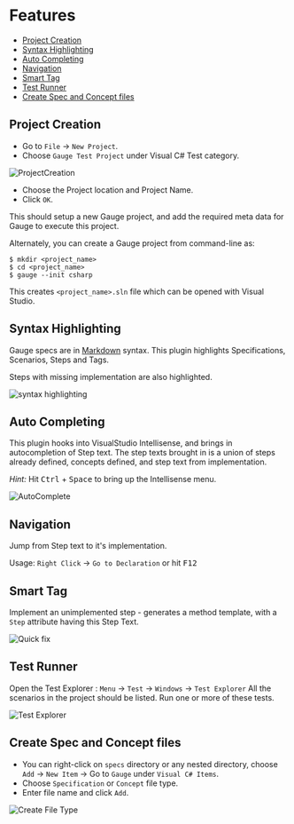 # Features

* [Project Creation](#project-creation)
* [Syntax Highlighting](#syntax-highlighting)
* [Auto Completing](#)
* [Navigation](#navigation)
* [Smart Tag](#smart-tag)
* [Test Runner](#test-runner)
* [Create Spec and Concept files](#create-spec-and-concept-files)


## Project Creation

- Go to `File` -> `New Project`.
- Choose `Gauge Test Project` under Visual C# Test category.

![ProjectCreation](visual_studio_screenshots/features/Create_Project.png "Create New Project")

- Choose the Project location and Project Name.
- Click `OK`.

This should setup a new Gauge project, and add the required meta data for Gauge to execute this project.

Alternately, you can create a Gauge project from command-line as:

```
$ mkdir <project_name>
$ cd <project_name>
$ gauge --init csharp
```

This creates `<project_name>.sln` file which can be opened with Visual Studio.

## Syntax Highlighting

Gauge specs are in [Markdown](http://daringfireball.net/projects/markdown/syntax) syntax. This plugin highlights Specifications, Scenarios, Steps and Tags.

Steps with missing implementation are also highlighted.

![syntax highlighting](visual_studio_screenshots/features/Syntax_highlighting.png "syntax highlighting")

## Auto Completing

This plugin hooks into VisualStudio Intellisense, and brings in autocompletion of Step text. The step texts brought in is a union of steps already defined, concepts defined, and step text from implementation.

*Hint:* Hit <kbd>Ctrl</kbd> + <kbd>Space</kbd> to bring up the Intellisense menu.

![AutoComplete](visual_studio_screenshots/features/AutoComplete.png "Auto Complete")

## Navigation

Jump from Step text to it's implementation.

Usage: `Right Click` -> `Go to Declaration` or hit <kbd>F12</kbd>

## Smart Tag

Implement an unimplemented step - generates a method template, with a `Step` attribute having this Step Text.

![Quick fix](visual_studio_screenshots/features/quickfix/QuickFix.gif "Quick Fix")

## Test Runner

Open the Test Explorer : `Menu` -> `Test` -> `Windows` -> `Test Explorer`
All the scenarios in the project should be listed. Run one or more of these tests.

![Test Explorer](visual_studio_screenshots/features/TestExplorer.png "Test Explorer")

## Create Spec and Concept files

* You can right-click on `specs` directory or any nested directory, choose `Add` -> `New Item` -> Go to `Gauge` under `Visual C# Items`.
* Choose `Specification` or `Concept` file type.
* Enter file name and click `Add`.

![Create File Type](visual_studio_screenshots/features/Create_FileType.png "Create FileType")
